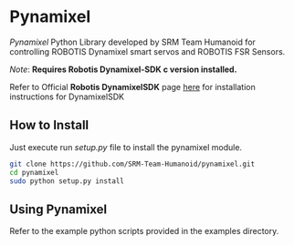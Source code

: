# Pynamixel
*Pynamixel* Python Library developed by SRM Team Humanoid for controlling ROBOTIS Dynamixel smart servos and ROBOTIS FSR Sensors.

*Note*: **Requires Robotis Dynamixel-SDK c version installed.**

Refer to Official **Robotis DynamixelSDK** page [here](https://github.com/ROBOTIS-GIT/DynamixelSDK#ros-packages-for-dynamixel-sdk
"DynamixelSDK") for installation instructions for DynamixelSDK

## How to Install

Just execute run *setup.py* file to install the pynamixel module.

  ```bash
  git clone https://github.com/SRM-Team-Humanoid/pynamixel.git
  cd pynamixel
  sudo python setup.py install
  ```

## Using Pynamixel

Refer to the example python scripts provided in the examples directory.
